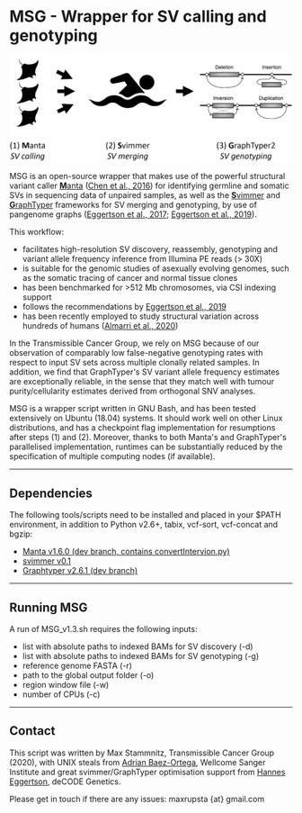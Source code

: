MSG - Wrapper for SV calling and genotyping
===========================================

![MSG](./MSG.png)

MSG is an open-source wrapper that makes use of the powerful structural variant caller [**M**anta](https://github.com/Illumina/manta) ([Chen et al., 2016](https://academic.oup.com/bioinformatics/article/32/8/1220/1743909)) for identifying germline and somatic SVs in sequencing data of unpaired samples, as well as the [**S**vimmer](https://github.com/DecodeGenetics/svimmer) and [**G**raphTyper](https://github.com/DecodeGenetics/graphtyper) frameworks for SV merging and genotyping, by use of pangenome graphs ([Eggertson et al., 2017](https://www.nature.com/articles/ng.3964); [Eggertson et al., 2019](https://www.nature.com/articles/s41467-019-13341-9)).

This workflow:
* facilitates high-resolution SV discovery, reassembly, genotyping and variant allele frequency inference from Illumina PE reads (> 30X)
* is suitable for the genomic studies of asexually evolving genomes, such as the somatic tracing of cancer and normal tissue clones
* has been benchmarked for >512 Mb chromosomes, via CSI indexing support
* follows the recommendations by [Eggertson et al., 2019](https://www.nature.com/articles/s41467-019-13341-9)
* has been recently employed to study structural variation across hundreds of humans ([Almarri et al., 2020](https://doi.org/10.1016/j.cell.2020.05.024))

In the Transmissible Cancer Group, we rely on MSG because of our observation of comparably low false-negative genotyping rates with respect to input SV sets across multiple clonally related samples. In addition, we find that GraphTyper's SV variant allele frequency estimates are exceptionally reliable, in the sense that they match well with tumour purity/cellularity estimates derived from orthogonal SNV analyses.

MSG is a wrapper script written in GNU Bash, and has been tested extensively on Ubuntu (18.04) systems. It should work well on other Linux distributions, and has a checkpoint flag implementation for resumptions after steps (1) and (2). Moreover, thanks to both Manta's and GraphTyper's parallelised implementation, runtimes can be substantially reduced by the specification of multiple computing nodes (if available).


---

## Dependencies

The following tools/scripts need to be installed and placed in your $PATH environment, in addition to Python v2.6+, tabix, vcf-sort, vcf-concat and bgzip:
* [Manta v1.6.0 (dev branch, contains convertIntervion.py)](https://github.com/MaximilianStammnitz/MSG/blob/master/manta-1.6.0.tar.bz2)
* [svimmer v0.1](https://github.com/DecodeGenetics/svimmer/releases/tag/v0.1)
* [Graphtyper v2.6.1 (dev branch)](https://github.com/MaximilianStammnitz/MSG/blob/master/graphtyper2.6.1-dev)


---

## Running MSG

A run of MSG_v1.3.sh requires the following inputs:
* list with absolute paths to indexed BAMs for SV discovery (-d)
* list with absolute paths to indexed BAMs for SV genotyping (-g)
* reference genome FASTA (-r)
* path to the global output folder (-o)
* region window file (-w)
* number of CPUs (-c)


---

## Contact

This script was written by Max Stammnitz, Transmissible Cancer Group (2020), with UNIX steals from [Adrian Baez-Ortega](https://github.com/baezortega), Wellcome Sanger Institute and great svimmer/GraphTyper optimisation support from [Hannes Eggertson](https://github.com/hannespetur), deCODE Genetics.

Please get in touch if there are any issues: maxrupsta {at} gmail.com
